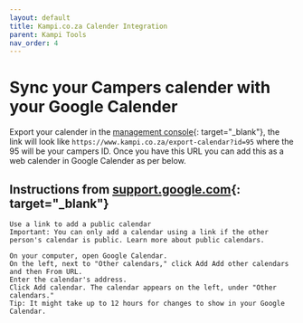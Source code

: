 ```yaml
---
layout: default
title: Kampi.co.za Calender Integration
parent: Kampi Tools
nav_order: 4
---
```


# Sync your Campers calender with your Google Calender

Export your calender in the [management console](/docs/listing/listing-step3#calender){: target="_blank"}, the link will look like ```https://www.kampi.co.za/export-calendar?id=95``` where the 95 will be your campers ID. Once you have this URL you can add this as a web calender in Google Calender as per below.


## Instructions from [support.google.com](https://support.google.com/calendar/answer/37100?hl=en&co=GENIE.Platform%3DDesktop){: target="_blank"}
```
Use a link to add a public calendar
Important: You can only add a calendar using a link if the other person's calendar is public. Learn more about public calendars.

On your computer, open Google Calendar.
On the left, next to "Other calendars," click Add Add other calendars and then From URL.
Enter the calendar's address.
Click Add calendar. The calendar appears on the left, under "Other calendars."
Tip: It might take up to 12 hours for changes to show in your Google Calendar.
```
<!-- 
<iframe src="https://calendar.google.com/calendar/embed?src=3nft18ke4m3se3kcfpa3sra7r84pou8b%40import.calendar.google.com&ctz=Africa%2FMaputo" style="border: 0" width="800" height="600" frameborder="0" scrolling="no"></iframe> -->
